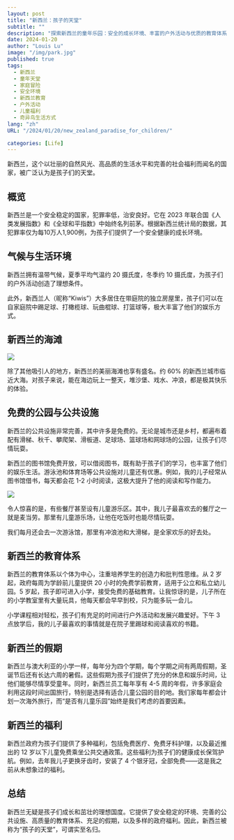 ```yaml
---
layout: post
title: "新西兰：孩子的天堂"
subtitle: ""
description: "探索新西兰的童年乐园：安全的成长环境、丰富的户外活动与优质的教育体系，使这里真正成为名副其实的“孩子的天堂”。"
date: 2024-01-20
author: "Louis Lu"
image: "/img/park.jpg"
published: true
tags:
  - 新西兰
  - 童年天堂
  - 家庭冒险
  - 安全环境
  - 新西兰教育
  - 户外活动
  - 儿童福利
  - 奇异鸟生活方式
lang: "zh"
URL: "/2024/01/20/new_zealand_paradise_for_children/"

categories: [Life]
---
```


新西兰，这个以壮丽的自然风光、高品质的生活水平和完善的社会福利而闻名的国家，被广泛认为是孩子们的天堂。

## 概览

新西兰是一个安全稳定的国家，犯罪率低，治安良好。它在 2023 年联合国《人类发展指数》和《全球和平指数》中始终名列前茅。根据新西兰统计局的数据，其犯罪率仅为每10万人1,900例，为孩子们提供了一个安全健康的成长环境。

## 气候与生活环境

新西兰拥有温带气候，夏季平均气温约 20 摄氏度，冬季约 10 摄氏度，为孩子们的户外活动创造了理想条件。

此外，新西兰人（昵称“Kiwis”）大多居住在带庭院的独立房屋里，孩子们可以在自家庭院中踢足球、打橄榄球、玩曲棍球、打篮球等，极大丰富了他们的娱乐方式。

## 新西兰的海滩

![](/img/beachSand.jpg)

除了其他吸引人的地方，新西兰的美丽海滩也享有盛名。约 60% 的新西兰城市临近大海。对孩子来说，能在海边玩上一整天，堆沙堡、戏水、冲浪，都是极其快乐的体验。

## 免费的公园与公共设施

新西兰的公共设施非常完善，其中许多是免费的。无论是城市还是乡村，都遍布着配有滑梯、秋千、攀爬架、滑板道、足球场、篮球场和网球场的公园，让孩子们尽情玩耍。

新西兰的图书馆免费开放，可以借阅图书，既有助于孩子们的学习，也丰富了他们的娱乐生活。游泳池和体育场等公共设施对儿童还有优惠。例如，我的儿子经常从图书馆借书，每天都会花 1-2 小时阅读，这极大提升了他的阅读和写作能力。

![](/img/slideInM.jpg)

令人惊喜的是，有些餐厅甚至设有儿童游乐区。其中，我儿子最喜欢去的餐厅之一就是麦当劳。那里有儿童游乐场，让他在吃饭时也能尽情玩耍。

我们每月还会去一次游泳馆，那里有冲浪池和大滑梯，是全家欢乐的好去处。

## 新西兰的教育体系

新西兰的教育体系以个体为中心，注重培养学生的创造力和批判性思维。从 2 岁起，政府每周为学龄前儿童提供 20 小时的免费学前教育，适用于公立和私立幼儿园。5 岁起，孩子即可进入小学，接受免费的基础教育。让我惊讶的是，儿子所在的小学教室里有大量玩具，他每天都会早早到校，只为能多玩一会儿。

小学课程相对轻松，孩子们有充足的时间进行户外活动和发展兴趣爱好。下午 3 点放学后，我的儿子最喜欢的事情就是在院子里踢球和阅读喜欢的书籍。

## 新西兰的假期

新西兰与澳大利亚的小学一样，每年分为四个学期，每个学期之间有两周假期，圣诞节后还有长达六周的暑假。这些假期为孩子们提供了充分的休息和娱乐时间，让他们能够尽情享受童年。同时，新西兰员工每年享有 4-5 周的年假，许多家庭会利用这段时间出国旅行，特别是选择有适合儿童公园的目的地。我们家每年都会计划一次海外旅行，而“是否有儿童乐园”始终是我们考虑的首要因素。

## 新西兰的福利

新西兰政府为孩子们提供了多种福利，包括免费医疗、免费牙科护理，以及最近推出的 12 岁以下儿童免费乘坐公共交通政策。这些福利为孩子们的健康成长保驾护航。例如，去年我儿子更换牙齿时，安装了 4 个银牙冠，全部免费——这是我之前从未想象过的福利。

## 总结

新西兰无疑是孩子们成长和茁壮的理想国度。它提供了安全稳定的环境、完善的公共设施、高质量的教育体系、充足的假期，以及多样的政府福利。因此，新西兰被称为“孩子的天堂”，可谓实至名归。
